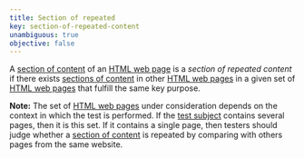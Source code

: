 ```yaml
---
title: Section of repeated
key: section-of-repeated-content
unambiguous: true
objective: false
---
```


A [section of content][] of an [HTML web page][html web page] is a _section of repeated content_ if there exists [sections of content][section of content] in other [HTML web pages][html web page] in a given set of [HTML web pages][html web page] that fulfill the same key purpose.

**Note:** The set of [HTML web pages][html web page] under consideration depends on the context in which the test is performed. If the [test subject][] contains several pages, then it is this set. If it contains a single page, then testers should judge whether a [section of content][] is repeated by comparing with others pages from the same website.

[html web page]: #web-page-html 'Definition of HTML web page'
[section of content]: #section-of-content 'Definition of section of content'
[test subject]: https://www.w3.org/TR/act-rules-format/#test-subject 'Definition of test subject'
